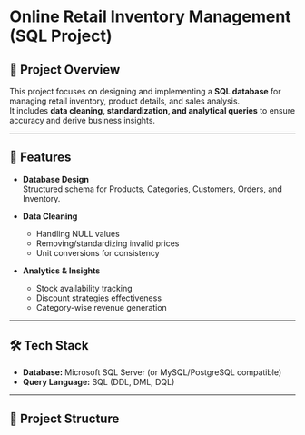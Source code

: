# Online Retail Inventory Management (SQL Project)

## 📌 Project Overview
This project focuses on designing and implementing a **SQL database** for managing retail inventory, product details, and sales analysis.  
It includes **data cleaning, standardization, and analytical queries** to ensure accuracy and derive business insights.

---

## 🚀 Features
- **Database Design**  
  Structured schema for Products, Categories, Customers, Orders, and Inventory.

- **Data Cleaning**  
  - Handling NULL values  
  - Removing/standardizing invalid prices  
  - Unit conversions for consistency  

- **Analytics & Insights**  
  - Stock availability tracking  
  - Discount strategies effectiveness  
  - Category-wise revenue generation  

---

## 🛠️ Tech Stack
- **Database:** Microsoft SQL Server (or MySQL/PostgreSQL compatible)  
- **Query Language:** SQL (DDL, DML, DQL)  

---

## 📂 Project Structure
